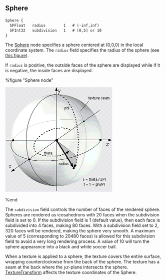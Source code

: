 ## Sphere

```
Sphere {
  SFFloat   radius        1   # (-inf,inf)
  SFInt32   subdivision   1   # [0,5] or 10
}
```

The [Sphere](#sphere) node specifies a sphere centered at (0,0,0) in the local
coordinate system. The `radius` field specifies the radius of the sphere (see
[this figure](#sphere-node)).

If `radius` is positive, the outside faces of the sphere are displayed while if
it is negative, the inside faces are displayed.

%figure "Sphere node"

![Sphere node](png/sphere.png)

%end

The `subdivision` field controls the number of faces of the rendered sphere.
Spheres are rendered as icosahedrons with 20 faces when the subdivision field is
set to 0. If the subdivision field is 1 (default value), then each face is
subdivided into 4 faces, making 80 faces. With a subdivision field set to 2, 320
faces will be rendered, making the sphere very smooth. A maximum value of 5
(corresponding to 20480 faces) is allowed for this subdivision field to avoid a
very long rendering process. A value of 10 will turn the sphere appearance into
a black and white soccer ball.

When a texture is applied to a sphere, the texture covers the entire surface,
wrapping counterclockwise from the back of the sphere. The texture has a seam at
the back where the *yz*-plane intersects the sphere.
[TextureTransform](#texturetransform) affects the texture coordinates of the
Sphere.

